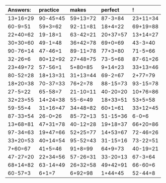 | Answers: | practice | makes | perfect | ! |
| :--- | :--- | :--- | :--- | :--- |
| 13+16=29 | 90-45=45 | 59+13=72 | 87-3=84 | 23+11=34 | 
| 60-9=51 | 59+3=62 | 92-11=81 | 18+4=22 | 69+19=88 | 
| 22+40=62 | 19-18=1 | 63-42=21 | 20+37=57 | 13+14=27 | 
| 30+30=60 | 49-1=48 | 36+42=78 | 69+0=69 | 43-3=40 | 
| 90-76=14 | 47-46=1 | 89-11=78 | 77+3=80 | 71-5=66 | 
| 32-26=6 | 80+12=92 | 27+48=75 | 73-5=68 | 87-61=26 | 
| 23+49=72 | 57-56=1 | 5+80=85 | 9+14=23 | 33+13=46 | 
| 80-52=28 | 18+13=31 | 31+13=44 | 69-2=67 | 2+77=79 | 
| 18+20=38 | 70-37=33 | 76+2=78 | 88-15=73 | 93-15=78 | 
| 27-5=22 | 65-58=7 | 21-10=11 | 40-20=20 | 10+76=86 | 
| 32+23=55 | 14+24=38 | 55-6=49 | 18+33=51 | 53+5=58 | 
| 59-55=4 | 31+16=47 | 34+48=82 | 60+1=61 | 33+12=45 | 
| 87-33=54 | 26-0=26 | 85-72=13 | 51-15=36 | 6-0=6 | 
| 13+68=81 | 47+31=78 | 40-12=28 | 19+18=37 | 66+20=86 | 
| 97-34=63 | 19+47=66 | 52+25=77 | 14+53=67 | 72-46=26 | 
| 33+20=53 | 40+14=54 | 95-52=43 | 31-15=16 | 73-22=51 | 
| 7+60=67 | 41+5=46 | 91+8=99 | 64+9=73 | 40-19=21 | 
| 47-27=20 | 22+34=56 | 57-26=31 | 33-20=13 | 67-3=64 | 
| 68+14=82 | 63-14=49 | 26+32=58 | 49+42=91 | 66-60=6 | 
| 60-57=3 | 6+1=7 | 6+92=98 | 1+44=45 | 52-44=8 | 
